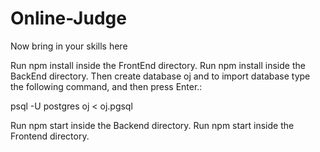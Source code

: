 # Online-Judge
Now bring in your skills here

Run npm install inside the FrontEnd directory.
Run npm install inside the BackEnd directory.
Then create database oj and to import database type the following command, and then press Enter.:


psql -U postgres oj < oj.pgsql  

Run npm start inside the Backend directory.
Run npm start inside the Frontend directory.
